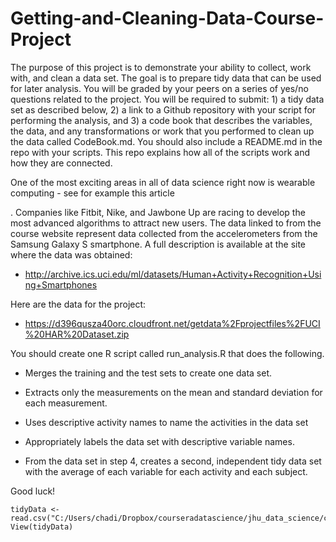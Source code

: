 # Getting-and-Cleaning-Data-Course-Project

The purpose of this project is to demonstrate your ability to collect, work with, and clean a data set. The goal is to prepare tidy data that can be used for later analysis. You will be graded by your peers on a series of yes/no questions related to the project. You will be required to submit: 1) a tidy data set as described below, 2) a link to a Github repository with your script for performing the analysis, and 3) a code book that describes the variables, the data, and any transformations or work that you performed to clean up the data called CodeBook.md. You should also include a README.md in the repo with your scripts. This repo explains how all of the scripts work and how they are connected.

One of the most exciting areas in all of data science right now is wearable computing - see for example this article 

. Companies like Fitbit, Nike, and Jawbone Up are racing to develop the most advanced algorithms to attract new users. The data linked to from the course website represent data collected from the accelerometers from the Samsung Galaxy S smartphone. A full description is available at the site where the data was obtained:

- http://archive.ics.uci.edu/ml/datasets/Human+Activity+Recognition+Using+Smartphones

 

Here are the data for the project:

 - https://d396qusza40orc.cloudfront.net/getdata%2Fprojectfiles%2FUCI%20HAR%20Dataset.zip

  

You should create one R script called run_analysis.R that does the following. 

  -  Merges the training and the test sets to create one data set.

  -  Extracts only the measurements on the mean and standard deviation for each measurement. 

   - Uses descriptive activity names to name the activities in the data set

  -  Appropriately labels the data set with descriptive variable names. 

   - From the data set in step 4, creates a second, independent tidy data set with the average of each variable for each activity and each subject.

Good luck!


```{r }
tidyData <- read.csv("C:/Users/chadi/Dropbox/courseradatascience/jhu_data_science/courseradatascience/tidyData.txt")
View(tidyData)
```

